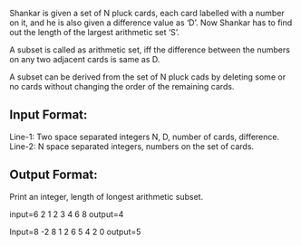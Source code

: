 
Shankar is given a set of N pluck cards, each card labelled with a number on it, and he is also given a difference value as ‘D’.
Now Shankar has to find out the length of the largest arithmetic set ‘S’.

A subset is called as arithmetic set, iff the difference between the numbers on any two adjacent cards is same as D.

A subset can be derived from the set of N pluck cads by deleting some or no cards without changing the order of the remaining cards.

Input Format:
------------- 
Line-1: Two space separated integers N, D, number of cards, difference.
Line-2: N space separated integers, numbers on the set of cards.

Output Format:
--------------
Print an integer, length of longest arithmetic subset.


input=6 2
1 2 3 4 6 8
output=4

Input=8 -2
8 1 2 6 5 4 2 0 
output=5
